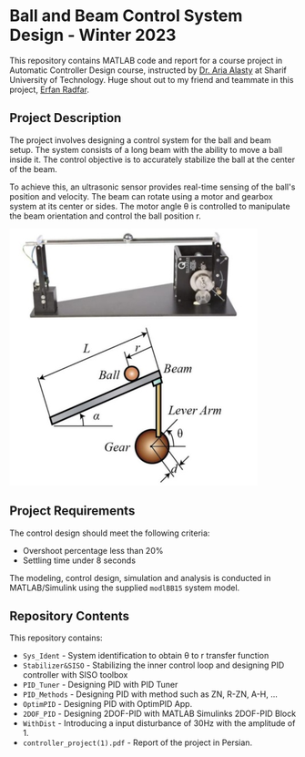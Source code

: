 # Ball and Beam Control System Design - Winter 2023

This repository contains MATLAB code and report for a course project in Automatic Controller Design course, instructed by [Dr. Aria Alasty](http://sharif.ir/~aalasti/) at Sharif University of Technology. Huge shout out to my friend and teammate in this project, [Erfan Radfar](@Erfanmode).

## Project Description

The project involves designing a control system for the ball and beam setup. The system consists of a long beam with the ability to move a ball inside it. The control objective is to accurately stabilize the ball at the center of the beam. 

To achieve this, an ultrasonic sensor provides real-time sensing of the ball's position and velocity. The beam can rotate using a motor and gearbox system at its center or sides. The motor angle θ is controlled to manipulate the beam orientation and control the ball position r.

![System](https://github.com/yaswhar/Ball-Beam-Control/blob/main/images/system.jpg)

## Project Requirements

The control design should meet the following criteria:

- Overshoot percentage less than 20% 
- Settling time under 8 seconds

The modeling, control design, simulation and analysis is conducted in MATLAB/Simulink using the supplied `modlBB15` system model.

## Repository Contents

This repository contains:

- `Sys_Ident` - System identification to obtain θ to r transfer function
- `Stabilizer&SISO` - Stabilizing the inner control loop and designing PID controller with SISO toolbox
- `PID_Tuner` - Designing PID with PID Tuner 
- `PID_Methods` - Designing PID with method such as ZN, R-ZN, A-H, ...
- `OptimPID` - Designing PID with OptimPID App.
- `2DOF_PID` - Designing 2DOF-PID with MATLAB Simulinks 2DOF-PID Block
- `WithDist` - Introducing a input disturbance of 30Hz with the amplitude of 1.
- `controller_project(1).pdf` - Report of the project in Persian.
